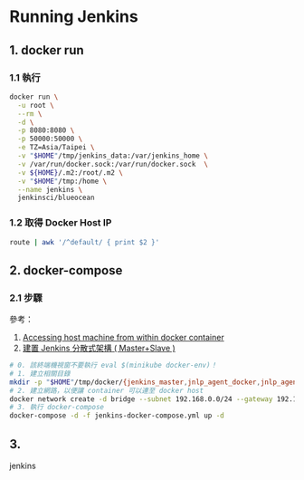 # Running Jenkins

## 1. docker run

### 1.1 執行

``` bash
docker run \
  -u root \
  --rm \
  -d \
  -p 8080:8080 \
  -p 50000:50000 \
  -e TZ=Asia/Taipei \
  -v "$HOME"/tmp/jenkins_data:/var/jenkins_home \
  -v /var/run/docker.sock:/var/run/docker.sock  \
  -v ${HOME}/.m2:/root/.m2 \
  -v "$HOME"/tmp:/home \
  --name jenkins \
  jenkinsci/blueocean
```

### 1.2 取得 Docker Host IP

``` bash
route | awk '/^default/ { print $2 }'
```

## 2. docker-compose

### 2.1 步驟

參考：

  1. [Accessing host machine from within docker container](https://forums.docker.com/t/accessing-host-machine-from-within-docker-container/14248/4)
  2. [建置 Jenkins 分散式架構 ( Master+Slave )](https://tpu.thinkpower.com.tw/tpu/articleDetails/873)

``` bash
# 0. 該終端機視窗不要執行 eval $(minikube docker-env)！
# 1. 建立相關目錄
mkdir -p "$HOME"/tmp/docker/{jenkins_master,jnlp_agent_docker,jnlp_agent_maven}
# 2. 建立網路，以便讓 container 可以連至 docker host
docker network create -d bridge --subnet 192.168.0.0/24 --gateway 192.168.0.1 dockernet
# 3. 執行 docker-compose
docker-compose -d -f jenkins-docker-compose.yml up -d
```

## 3. 

jenkins
